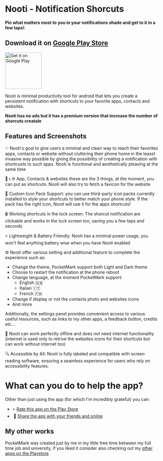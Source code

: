 # Nooti - Notification Shorcuts

<b>Pin what matters most to you in your notifications shade and get to it in a few taps!</b>.

## Download it on [Google Play Store]((https://play.google.com/store/apps/details?id=com.ZetaDev.Nooti))
<a href="https://play.google.com/store/apps/details?id=com.ZetaDev.Nooti"><img alt="Get it on Google Play" src="https://play.google.com/intl/en_us/badges/images/generic/en-play-badge.png" height=120px /></a>

Nooti is minimal productivity tool for android that lets you create a persistent notification with shortcuts to your favorite apps, contacts and websites.

**Nooti has no ads but it has a premium version that increase the number of shorcuts creatale**

## Features and Screenshots



✨​ Nooti's goal to give users a minimal and clean way to reach their favorites apps, contacts or website without cluttering their phone home in the leasst invasive way possible by giving the possibility of creating a notification with shortcusts to such apps. Nooti is functional and aesthetically pleasing at the same time


📱 📞 🌐  App, Contacts & websites these are the 3 things, at the moment, you can put as shortcuts. Nooti will also try to fetch a favicon for the website


🎨 Custom Icon Pack Support: you can use third-party icon packs currently installed to style your shortcuts to better match your phone style. If the pack has the right icon, Nooti will use it for the apps shortcuts!


🔒 Working shortcuts in the lock screen: The shorcut notification are clickable and works in the lock screen too, saving you a few taps and seconds

⚡ Lightweight & Battery Friendly: Nooti has a minimal power usage, you won't feel anything battery wise when you have Nooti enabled

⚙️​ Nooti offer various setting and additional feature to complete the experience such as:

* Change the theme, PocketMark support both Light and Dark theme
* Choose to restart the notification at the phone reboot
* Change language, at the moment PocketMark support:
	* English 🇬🇧
	* Italian 🇮🇹​
 	* French 🇫🇷​
* Change if display or not the contacts photo and websites icons
* And more

Additionally, the settings panel provides convenient access to various useful resources, such as links to my other apps, a feedback button, credits etc...


📶​ Nooti can work perfectly offline and does not need internet functionality (internet is used only to retrive the websites icons for their shortcuts but can work without internet too)

🔍 Accessible by All: Nooti is fully labeled and compatible with screen reading software, ensuring a seamless experience for users who rely on accessibility features.


# What can you do to help the app?

Other than just using the app (for which I'm incredibly grateful) you can:

- ⭐ [Rate this app on the Play Store](https://play.google.com/store/apps/details?id=com.ZetaDev.PocketMark)
- ​ 💬 [Share the app with your friends and online](https://twitter.com/intent/post?text=Do%20you%20need%20to%20create%2C%20edit%20or%20read%20%23markdown%20files%20on%20your%20%23android%20phone%3F%0A%0AWell%20why%20not%20use%20PocketMark%3F%20Simple%2C%20powerful%20and%20good%20looking&url=http%3A%2F%2Fplay.google.com%2Fstore%2Fapps%2Fdetails%3Fid%3Dcom.zetadev.markdownapp)

## My other works

PocketMark was created just by me in my little free time between my full time job and university, if you liked it consider also checking out my  [other apps on the Playstore](https://play.google.com/store/apps/dev?id=7424750802271343300 )
